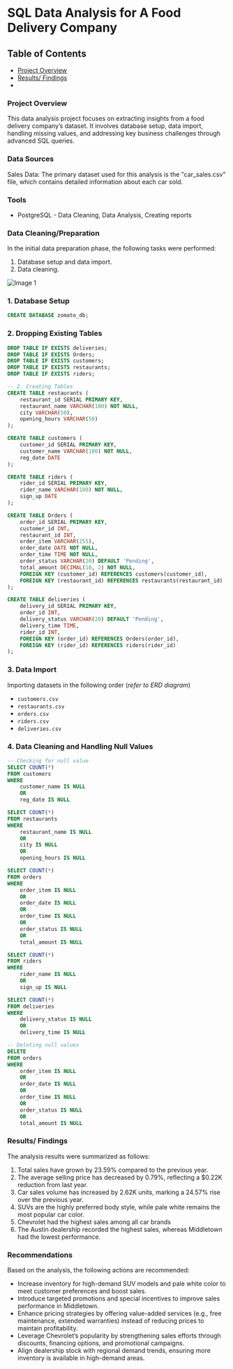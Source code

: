 # SQL Data Analysis for A Food Delivery Company

## Table of Contents
- [Project Overview](#project-overview)
- [Results/ Findings](#results-findings)
- 
### Project Overview
This data analysis project focuses on extracting insights from a food delivery company’s dataset. It involves database setup, data import, handling missing values, and addressing key business challenges through advanced SQL queries.


### Data Sources
Sales Data: The primary dataset used for this analysis is the "car_sales.csv" file, which contains detailed information about each car sold.

### Tools
- PostgreSQL - Data Cleaning, Data Analysis, Creating reports

### Data Cleaning/Preparation
In the initial data preparation phase, the following tasks were performed:
1. Database setup and data import.
2. Data cleaning.
   
![Image 1](https://github.com/user-attachments/assets/a3dbfab8-fd25-4b6e-8763-f5d4c99085a7)


### 1. Database Setup
```sql
CREATE DATABASE zomato_db;
```

### 2. Dropping Existing Tables
```sql
DROP TABLE IF EXISTS deliveries;
DROP TABLE IF EXISTS Orders;
DROP TABLE IF EXISTS customers;
DROP TABLE IF EXISTS restaurants;
DROP TABLE IF EXISTS riders;

-- 2. Creating Tables
CREATE TABLE restaurants (
    restaurant_id SERIAL PRIMARY KEY,
    restaurant_name VARCHAR(100) NOT NULL,
    city VARCHAR(50),
    opening_hours VARCHAR(50)
);

CREATE TABLE customers (
    customer_id SERIAL PRIMARY KEY,
    customer_name VARCHAR(100) NOT NULL,
    reg_date DATE
);

CREATE TABLE riders (
    rider_id SERIAL PRIMARY KEY,
    rider_name VARCHAR(100) NOT NULL,
    sign_up DATE
);

CREATE TABLE Orders (
    order_id SERIAL PRIMARY KEY,
    customer_id INT,
    restaurant_id INT,
    order_item VARCHAR(255),
    order_date DATE NOT NULL,
    order_time TIME NOT NULL,
    order_status VARCHAR(20) DEFAULT 'Pending',
    total_amount DECIMAL(10, 2) NOT NULL,
    FOREIGN KEY (customer_id) REFERENCES customers(customer_id),
    FOREIGN KEY (restaurant_id) REFERENCES restaurants(restaurant_id)
);

CREATE TABLE deliveries (
    delivery_id SERIAL PRIMARY KEY,
    order_id INT,
    delivery_status VARCHAR(20) DEFAULT 'Pending',
    delivery_time TIME,
    rider_id INT,
    FOREIGN KEY (order_id) REFERENCES Orders(order_id),
    FOREIGN KEY (rider_id) REFERENCES riders(rider_id)
);
```

### 3. Data Import
Importing datasets in the following order (*refer to ERD diagram*)
- `customers.csv`
- `restaurants.csv`
- `orders.csv`
- `riders.csv`
- `deliveries.csv`

### 4. Data Cleaning and Handling Null Values
```sql
-- Checking for null value
SELECT COUNT(*)
FROM customers
WHERE
	customer_name IS NULL
	OR
	reg_date IS NULL

SELECT COUNT(*)
FROM restaurants 
WHERE
	restaurant_name IS NULL
	OR
	city IS NULL
	OR
	opening_hours IS NULL

SELECT COUNT(*)
FROM orders 
WHERE
	order_item IS NULL
	OR
	order_date IS NULL
	OR
	order_time IS NULL
	OR
	order_status IS NULL
	OR
	total_amount IS NULL

SELECT COUNT(*)
FROM riders 
WHERE
	rider_name IS NULL
	OR
	sign_up IS NULL

SELECT COUNT(*)
FROM deliveries 
WHERE
	delivery_status IS NULL
	OR
	delivery_time IS NULL

-- Deleting null values
DELETE
FROM orders 
WHERE
	order_item IS NULL
	OR
	order_date IS NULL
	OR
	order_time IS NULL
	OR
	order_status IS NULL
	OR
	total_amount IS NULL
```
### Results/ Findings
The analysis results were summarized as follows:
1. Total sales have grown by 23.59% compared to the previous year.
2. The average selling price has decreased by 0.79%, reflecting a $0.22K reduction from last year.
3. Car sales volume has increased by 2.62K units, marking a 24.57% rise over the previous year.
4. SUVs are the highly preferred body style, while pale white remains the most popular car color.
5. Chevrolet had the highest sales among all car brands
6. The Austin dealership recorded the highest sales, whereas Middletown had the lowest performance. 

### Recommendations
Based on the analysis, the following actions are recommended:
- Increase inventory for high-demand SUV models and pale white color to meet customer preferences and boost sales.
- Introduce targeted promotions and special incentives to improve sales performance in Middletown.
- Enhance pricing strategies by offering value-added services (e.g., free maintenance, extended warranties) instead of reducing prices to maintain profitability.
- Leverage Chevrolet’s popularity by strengthening sales efforts through discounts, financing options, and promotional campaigns.
- Align dealership stock with regional demand trends, ensuring more inventory is available in high-demand areas.
